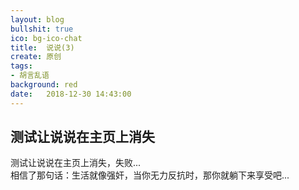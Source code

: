 ```yaml
---
layout: blog
bullshit: true
ico: bg-ico-chat
title:  说说(3)
create: 原创
tags:
- 胡言乱语
background: red
date:   2018-12-30 14:43:00
---
```


## 测试让说说在主页上消失  

测试让说说在主页上消失，失败...  
相信了那句话：生活就像强奸，当你无力反抗时，那你就躺下来享受吧...